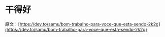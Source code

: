 # 干得好

原文：[https://dev.to/samu/bom-trabalho-para-voce-que-esta-sendo-2k2g](https://dev.to/samu/bom-trabalho-para-voce-que-esta-sendo-2k2g)